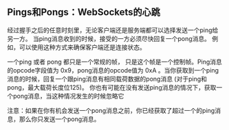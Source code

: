 
## Pings和Pongs：WebSockets的心跳
经过握手之后的任意时刻里，无论客户端还是服务端都可以选择发送一个ping给另一方。 当ping消息收到的时候，接受的一方必须尽快回复一个pong消息。 例如，可以使用这种方式来确保客户端还是连接状态。

一个ping 或者 pong 都只是一个常规的帧， 只是这个帧是一个控制帧。Ping消息的opcode字段值为 0x9，pong消息的opcode值为  0xA 。当你获取到一个ping消息的时候，回复一个跟ping消息有相同载荷数据的pong消息 (对于ping和pong，最大载荷长度位125)。 你也有可能在没有发送ping消息的情况下，获取一个pong消息，当这种情况发生的时候忽略它

注意：如果在你有机会发送一个pong消息之前，你已经获取了超过一个的ping消息，那么你只发送一个pong消息。